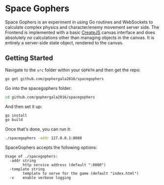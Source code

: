# Space Gophers

Space Gophers is an experiment in using Go routines and WebSockets to calculate complex physics and character/enemy movement server side. The Frontend is implemented with a basic [CreateJS](http://www.createjs.com/) canvas interface and does absolutely _no_ calculations other than managing objects in the canvas. It is entirely a server-side state object, rendered to the canvas.

## Getting Started
Navigate to the `src` folder within your `GOPATH` and then get the repo:

```bash
go get github.com/gophergala2016/spacegophers
```

Go into the spacegophers folder:
```bash
cd github.com/gophergala2016/spacegophers
```

And then set it up:
```bash
go install
go build
```

Once that's done, you can run it:
```bash
./spacegophers -addr 127.0.0.1:8080
```

SpaceGophers accepts the following options:
```
Usage of ./spacegophers:
  -addr string
    	http service address (default ":8080")
  -template string
    	template to serve for the game (default "index.html")
  -v	enable verbose logging
```
